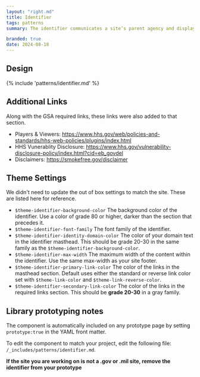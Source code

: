 ```yaml
---
layout: "right.md"
title: Identifier
tags: patterns
summary: The identifier communicates a site’s parent agency and displays agency links required by federal laws and policies.

branded: true
date: 2024-08-18
---
```


## Design
{% include 'patterns/identifier.md' %}

## Additional Links
Along with the GSA required links, these links were also added to that section.
- Players & Viewers: https://www.hhs.gov/web/policies-and-standards/hhs-web-policies/plugins/index.html
- HHS Vunerablity Disclosure: https://www.hhs.gov/vulnerability-disclosure-policy/index.html?cid=eb_govdel
- Disclaimers: https://smokefree.gov/disclaimer



## Theme Settings
We didn't need to update the out of box settings to match the site. These are listed here for reference.

- `$theme-identifier-background-color` The background color of the identifier. Use a color of grade 80 or higher, darker than the section that precedes it.
- `$theme-identifier-font-family` The font family of the identifier.
- `$theme-identifier-identity-domain-color` The color of your domain text in the identifier masthead. This should be grade 20-30 in the same family as the `$theme-identifier-background-color`.
- `$theme-identifier-max-width` The maximum width of the content within the identifier. Use the same max-width as your site footer.
- `$theme-identifier-primary-link-color` The color of the links in the masthead section. Default uses either the standard or reverse link color set with `$theme-link-color` and `$theme-link-reverse-color`.
- `$theme-identifier-secondary-link-color` The color of the links in the required links section. This should be **grade 20-30** in a gray family.

## Library prototyping notes
The component is automatically included on any prototype page by setting `prototype:true` in the YAML front matter.

To edit the component to match your project, edit the following file: `/_includes/patterns/identifier.md`.

**If the site you are working on is not a .gov or .mil site, remove the identifier from your prototype**